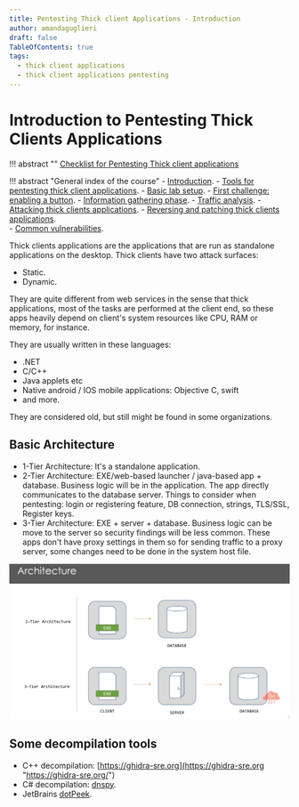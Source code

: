 ```yaml
---
title: Pentesting Thick client Applications - Introduction
author: amandaguglieri
draft: false
TableOfContents: true
tags:
  - thick client applications
  - thick client applications pentesting
---
```


# Introduction to Pentesting Thick Clients Applications

!!! abstract ""
	[Checklist for Pentesting Thick client applications](thick-application-checklist.md)

!!! abstract "General index of the course"
    - [Introduction](../thick-applications/index.md).
    - [Tools for pentesting thick client applications](tools-for-thick-apps.md).
    - [Basic lab setup](tca-basic-lab-setup.md).
    - [First challenge: enabling a button](tca-first-challenge.md).
    - [Information gathering phase](tca-information-gathering-phase.md).
    - [Traffic analysis](tca-traffic-analysis.md).
    - [Attacking thick clients applications](tca-attacking-thick-clients-applications.md).
    - [Reversing and patching thick clients applications](tca-reversing-and-patching.md).    
    - [Common vulnerabilities](tca-common-vulnerabilities.md).


Thick clients applications  are the applications that are run as standalone applications on the desktop.  Thick clients have two attack surfaces:

- Static. 
- Dynamic.

They are quite different from web services in the sense that thick applications, most of the tasks are performed at the client end, so these apps heavily depend on client's system resources like CPU, RAM or memory, for instance.

They are usually written in these languages:

- .NET
- C/C++
- Java applets etc
- Native android / IOS mobile applications: Objective C, swift 
- and more.

They are considered old, but still might be found in some organizations.


## Basic Architecture

- 1-Tier Architecture: It's a standalone application.
- 2-Tier Architecture: EXE/web-based launcher / java-based app + database. Business logic will be in the application. The app directly communicates to the database server. Things to consider when pentesting:  login or registering feature, DB connection, strings, TLS/SSL, Register keys. 
- 3-Tier Architecture: EXE + server + database. Business logic can be move to the server so security findings will be less common. These apps don't have proxy settings in them so for sending traffic to a proxy server, some changes need to be done in the system host file.

![graphic](../img/tca-1.png)




## Some decompilation tools

+ C++ decompilation: [https://ghidra-sre.org](https://ghidra-sre.org "https://ghidra-sre.org/")
+ C# decompilation: [dnspy](../dnspy.md).
+ JetBrains [dotPeek](../dotpeek.md).
